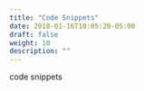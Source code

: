 ```yaml
---
title: "Code Snippets"
date: 2018-01-16T10:05:20-05:00
draft: false
weight: 10
description: ""
---
```


code snippets